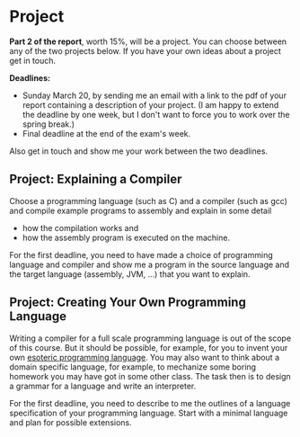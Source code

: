 # Project 

**Part 2 of the report**, worth 15%, will be a project. You can choose between any of the two projects below. If you have your own ideas about a project get in touch.

**Deadlines:** 
- Sunday March 20, by sending me an email with a link to the pdf of your report containing a description of your project. (I am happy to extend the deadline by one week, but I don't want to force you to work over the spring break.)
- Final deadline at the end of the exam's week.

Also get in touch and show me your work between the two deadlines.

## Project: Explaining a Compiler

Choose a programming language (such as C) and a compiler (such as gcc) and compile example programs to assembly and explain in some detail
- how the compilation works and 
- how the assembly program is executed on the machine.

For the first deadline, you need to have made a choice of programming language and compiler and show me a program in the source language and the target language (assembly, JVM, ...) that you want to explain.

## Project: Creating Your Own Programming Language

Writing a compiler for a full scale programming language is out of the scope of this course. But it should be possible, for example, for you to invent your own [esoteric programming language](https://en.wikipedia.org/wiki/Esoteric_programming_language). You may also want to think about a domain specific language, for example, to mechanize some boring homework you may have got in some other class. The task then is to design a grammar for a language and write an interpreter.

For the first deadline, you need to describe to me the outlines of a language specification of your programming language. Start with a minimal language and plan for possible extensions.


